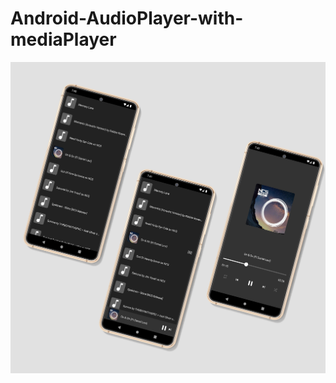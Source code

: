# Android-AudioPlayer-with-mediaPlayer

![alt text](https://github.com/rezaromiani/Android-AudioPlayer-with-mediaPlayer/blob/master/screen_shot.jpg?raw=true)
